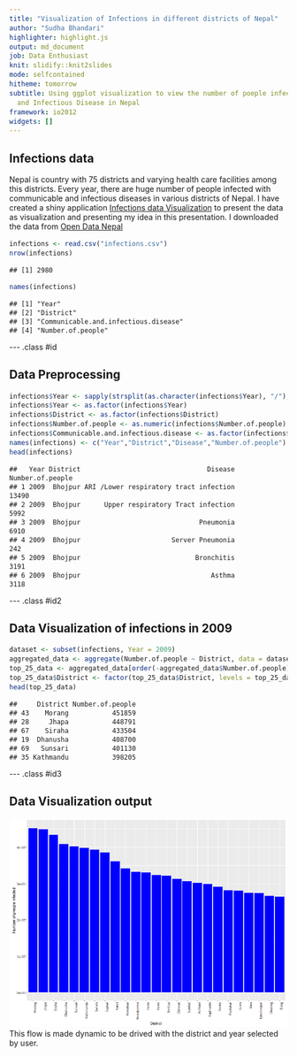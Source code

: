```yaml
---
title: "Visualization of Infections in different districts of Nepal"
author: "Sudha Bhandari"
highlighter: highlight.js
output: md_document
job: Data Enthusiast
knit: slidify::knit2slides
mode: selfcontained
hitheme: tomorrow
subtitle: Using ggplot visualization to view the number of poeple infected with Communicable
  and Infectious Disease in Nepal
framework: io2012
widgets: []
---
```


## Infections data
Nepal is country with 75 districts and varying health care facilities among this districts. Every year, there are huge number of people infected with communicable and infectious diseases in various districts of Nepal. I have created a shiny application [Infections data Visualization](https://sudha.shinyapps.io/Sudha/)  to present the data as visualization and presenting my idea in this presentation. I downloaded the data from [Open Data Nepal ](http://data.opennepal.net/)


```r
infections <- read.csv("infections.csv")
nrow(infections)
```

```
## [1] 2980
```

```r
names(infections)
```

```
## [1] "Year"                               
## [2] "District"                           
## [3] "Communicable.and.infectious.disease"
## [4] "Number.of.people"
```


--- .class #id 

## Data Preprocessing



```r
infections$Year <- sapply(strsplit(as.character(infections$Year), "/"),"[[",1)
infections$Year <- as.factor(infections$Year)
infections$District <- as.factor(infections$District)
infections$Number.of.people <- as.numeric(infections$Number.of.people)
infections$Communicable.and.infectious.disease <- as.factor(infections$Communicable.and.infectious.disease)
names(infections) <- c("Year","District","Disease","Number.of.people")
head(infections)
```

```
##   Year District                                Disease Number.of.people
## 1 2009  Bhojpur ARI /Lower respiratory tract infection            13490
## 2 2009  Bhojpur      Upper respiratory Tract infection             5992
## 3 2009  Bhojpur                              Pneumonia             6910
## 4 2009  Bhojpur                       Server Pneumonia              242
## 5 2009  Bhojpur                             Bronchitis             3191
## 6 2009  Bhojpur                                 Asthma             3118
```

--- .class #id2

## Data Visualization of infections in 2009

```r
dataset <- subset(infections, Year = 2009)
aggregated_data <- aggregate(Number.of.people ~ District, data = dataset, FUN = sum)
top_25_data <- aggregated_data[order(-aggregated_data$Number.of.people),][1:25,]
top_25_data$District <- factor(top_25_data$District, levels = top_25_data$District)
head(top_25_data)
```

```
##     District Number.of.people
## 43    Morang           451859
## 28     Jhapa           448791
## 67    Siraha           433504
## 19  Dhanusha           408700
## 69   Sunsari           401130
## 35 Kathmandu           398205
```

--- .class #id3

## Data Visualization output
![Plot](Rplot.png)
This flow is made dynamic to be drived with the district and year selected by user. 
